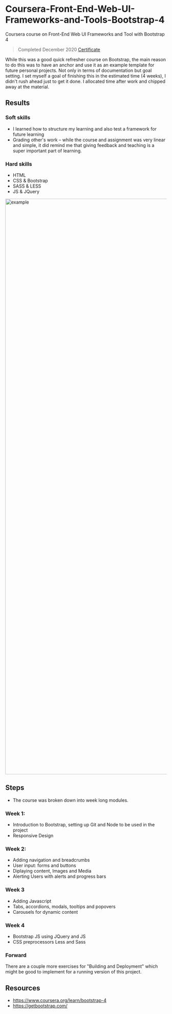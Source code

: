 # Coursera-Front-End-Web-UI-Frameworks-and-Tools-Bootstrap-4
Coursera course on Front-End Web UI Frameworks and Tool  with Bootstrap 4

> Completed December 2020 [Certificate](https://www.coursera.org/account/accomplishments/verify/J2JMAVBNPADC)

While this was a good quick refresher course on Bootstrap, the main reason to do this was to have an anchor and use it as an example template for future personal projects. Not only in terms of documentation but goal setting. I set myself a goal of finishing this in the estimated time (4 weeks), I didn't rush ahead just to get it done. I allocated time after work and chipped away at the material.

## Results
### Soft skills
* I learned how to structure my learning and also test a framework for future learning
* Grading other's work – while the course and assignment was very linear and simple, it did remind me that giving feedback and teaching is a super important part of learning.

### Hard skills
* HTML
* CSS & Bootstrap
* SASS & LESS
* JS & JQuery

<img width="1792" alt="example" src="https://user-images.githubusercontent.com/15721687/100963824-5f3cc600-357b-11eb-8c4c-19869cb247c4.png">

## Steps
* The course was broken down into week long modules. 

### Week 1:
* Introduction to Bootstrap, setting up Git and Node to be used in the project
* Responsive Design

### Week 2:
* Adding navigation and breadcrumbs
* User input: forms and buttons 
* Diplaying content, Images and Media 
* Alerting Users with alerts and progress bars

### Week 3
* Adding Javascript
* Tabs, accordions, modals, tooltips and popovers
* Carousels for dynamic content

### Week 4
* Bootstrap JS using JQuery and JS
* CSS preprocessors Less and Sass

### Forward 
There are a couple more exercises for "Building and Deployment" which might be good to implement for a running version of this project. 

## Resources

* https://www.coursera.org/learn/bootstrap-4
* https://getbootstrap.com/

